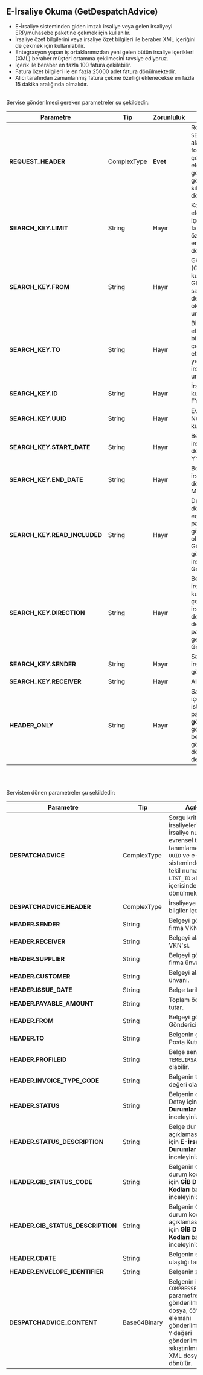 ## E-İrsaliye Okuma (GetDespatchAdvice)
* E-İrsaliye sisteminden giden imzalı irsaliye veya gelen irsaliyeyi ERP/muhasebe paketine çekmek için kullanılır.
* İrsaliye özet bilgilerini veya irsaliye özet bilgileri ile beraber XML içeriğini de çekmek için kullanılabilir.
* Entegrasyon yapan iş ortaklarımızdan yeni gelen bütün irsaliye içerikleri (XML) beraber müşteri ortamına çekilmesini tavsiye ediyoruz.
* İçerik ile beraber en fazla 100 fatura çekilebilir.
* Fatura özet bilgileri ile en fazla 25000 adet fatura dönülmektedir.
* Alıcı tarafından zamanlanmış fatura çekme özelliği eklenecekse en fazla 15 dakika aralığında olmalıdır.

<br>
Servise gönderilmesi gereken parametreler şu şekildedir:

Parametre | Tip         | Zorunluluk  | Açıklama
--------- | ----------- | ----------- | -----------
**REQUEST_HEADER** | ComplexType | **Evet** | Request Header objesi içerisinde `SESSION_ID` ve `APPLICATION_NAME` alanı zorunludur. Faturaları XML formatında sıkıştırılmadan çekmek için mutlaka `COMPRESSED` elemanı eklenmeli ve `N` değeri gönderilmelidir. Eğer gönderilmezse faturalar sıkıştırılmış/ziplenmiş olarak dönülecektir. | Y/N
**SEARCH_KEY.LIMIT** | String  | Hayır | Kaç kayıt okunmak istendiği. Eğer eleman gönderilmezse 10 adet, içerikleri (XML) ile beraber en fazla 100 adet, sadece özet/başlıklarını çekildiğinde ise en fazla 25.000 adet kayıt dönülür.
**SEARCH_KEY.FROM** | String  | Hayır | Gönderici firma gönderici birim (GB) etiketine göre çekmek için kullanılabilir. Örneğin birden fazla GB etiketi olan bir firmanın sadece muhasebe departmanından gelen belgeleri okumak için kullanılabilir. örnek: urn:mail:muhasebegb@firma.com
**SEARCH_KEY.TO** | String  | Hayır | Birden fazla Posta Kutusu (PK) etiketi olan bir firmanın sadece bir PK adresine gelen belgeleri çekmek için kullanılabilir. Eğer etiket gönderilmez ise kullanıcının yetkisine bağlı olarak bütün irsaliyeler dönülür. urn:mail:muhasebepk@firma.com
**SEARCH_KEY.ID** | String  | Hayır | İrsaliye numarası ile okumak için kullanılabilir. örnek: FYA2018000000001
**SEARCH_KEY.UUID** | String  | Hayır | Evrensel Tekil Tanımlama Numarası (ETTN) ile okumak için kullanılabilir.  GUID formatında
**SEARCH_KEY.START_DATE** | String  | Hayır | Belirli tarih aralığında ki irsaliyeleri çekmek istendiğinde dönem başlangıç tarihi. format: YYYY-MM-DD
**SEARCH_KEY.END_DATE** | String  | Hayır | Belirli tarih aralığında ki irsaliyeleri çekmek istendiğinde dönem bitiş tarihi format: YYYY-MM-DD
**SEARCH_KEY.READ_INCLUDED** | String  | Hayır | Daha önce okunmuş irsaliyeleri dönüşe dahil edilip edilmeyeceğini belirleyen parametredir. `Y` değeri gönderilirse daha önce okunmuş olsa bile yanıta eklenir. Gönderilmezse veya `N` gönderilirse sadece yeni gelen irsaliyeler dönülür. Gönderilebilecek değerler: Y/N
**SEARCH_KEY.DIRECTION** | String  | Hayır | Belge yönü. Gelen veya Giden irsaliyeleri çekmek için kullanılabilir. Gelen irsaliyeleleri çekmek için `IN`, giden irsaliyeleleri çekmek için `OUT` değeri gönderilebilir. Varsayılan değer `IN` olduğu için eğer parametre gönderilmezse sadece gelen irsaliyeler dönülecektir.  Gönderilebilecek değerler: `IN`, `OUT`
**SEARCH_KEY.SENDER** | String  | Hayır | Sadece bir firmadan gelen irsaliyeleri çekmek için göndericinin VKNsi.
**SEARCH_KEY.RECEIVER** | String  | Hayır | Alıcı firma VKNsi.
**HEADER_ONLY** | String  | Hayır | Sadece özet değerler mi yoksa içerik ile beraber mi okunmak istenildiğini belirleyen parametredir. Eleman **gönderilmezse** veya `N` değeri gönderilirse irsaliyeler XML ile beraber dönülür. `Y` değeri gönderilirse irsaliyelerin özeti dönülür.  Gönderilebilecek değerler: Y/N
<br><br>

Servisten dönen parametreler şu şekildedir:

Parametre | Tip        | Açıklama
--------- | ----------- | -----------
**DESPATCHADVICE** | ComplexType | Sorgu kriterine uyan irsaliyelerin listesi. İrsaliye numarası `ID`, evrensel tekil tanımlama numarası  `UUID` ve e-irsaliye sisteminde tanımlı tekil numara değeri  `LIST_ID` attribute içerisinde dönülmektedir.
**DESPATCHADVICE.HEADER** | ComplexType | İrsaliyeye ait özet bilgiler içermektedir.
**HEADER.SENDER** | String |  Belgeyi gönderen firma VKN'si.
**HEADER.RECEIVER** | String | Belgeyi alan firma VKN'si.
**HEADER.SUPPLIER** | String | Belgeyi gönderen firma ünvanı.
**HEADER.CUSTOMER** | String | Belgeyi alan firma ünvanı.
**HEADER.ISSUE_DATE** | String | Belge tarihi.
**HEADER.PAYABLE_AMOUNT** | String | Toplam ödenecek tutar.
**HEADER.FROM** | String | Belgeyi gönderen Gönderici Birim (GB)
**HEADER.TO** | String | Belgenin gönderildiği Posta Kutusu (PK)
**HEADER.PROFILEID** | String | Belge senaryosu. `TEMELIRSALIYE` değeri olabilir.
**HEADER.INVOICE_TYPE_CODE** | String | Belgenin tipi. `SEVK` değeri olabilir.
**HEADER.STATUS** | String | Belgenin durumu. Detay için **E-İrsaliye Durumları** başlığını inceleyiniz.
**HEADER.STATUS_DESCRIPTION** | String | Belge durum açıklaması. Detay için **E-İrsaliye Durumları** başlığını inceleyiniz.
**HEADER.GIB_STATUS_CODE** | String | Belgenin GİB'de ki durum kodu. Detay için **GİB Durum Kodları** başlığını inceleyiniz.
**HEADER.GIB_STATUS_DESCRIPTION** | String | Belgenin GİB'de ki durum kodunun açıklaması. Detay için **GİB Durum Kodları** başlığını inceleyiniz.  
**HEADER.CDATE** | String | Belgenin sisteme ulaştığı tarih
**HEADER.ENVELOPE_IDENTIFIER** | String | Belgenin zarf IDsi.
**DESPATCHADVICE_CONTENT** | Base64Binary | Belgenin içeriği. Eğer `COMPRESSED` parametresi `N` olarak gönderilmişse XML dosya, `COMPRESSED` elemanı gönderilmemiş veya `Y` değeri gönderilmişse sıkıştırılmış/ziplenmiş XML dosyası dönülür.
